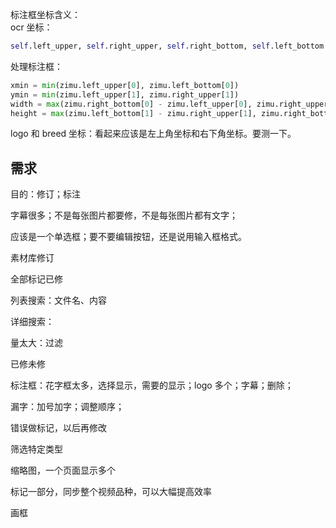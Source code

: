 
标注框坐标含义：   
ocr 坐标：
```python 
self.left_upper, self.right_upper, self.right_bottom, self.left_bottom = self.position     
```  

处理标注框：   
```python 
xmin = min(zimu.left_upper[0], zimu.left_bottom[0])
ymin = min(zimu.left_upper[1], zimu.right_upper[1])
width = max(zimu.right_bottom[0] - zimu.left_upper[0], zimu.right_upper[0] - zimu.left_bottom[0])
height = max(zimu.left_bottom[1] - zimu.right_upper[1], zimu.right_bottom[1] - zimu.left_upper[1])
```

logo 和 breed 坐标：看起来应该是左上角坐标和右下角坐标。要测一下。      




## 需求   

目的：修订；标注  

字幕很多；不是每张图片都要修，不是每张图片都有文字；   

应该是一个单选框；要不要编辑按钮，还是说用输入框格式。   




素材库修订   

全部标记已修   

列表搜索：文件名、内容     

详细搜索：      

量太大：过滤   

已修未修   

标注框：花字框太多，选择显示，需要的显示；logo 多个；字幕；删除；   

漏字：加号加字；调整顺序；   

错误做标记，以后再修改      

筛选特定类型   

缩略图，一个页面显示多个   

标记一部分，同步整个视频品种，可以大幅提高效率   


画框   





